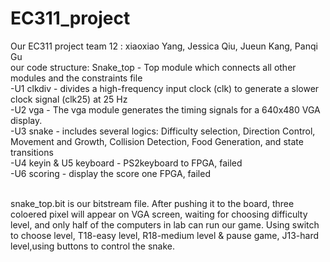 # EC311_project
Our EC311 project team 12 : xiaoxiao Yang, Jessica Qiu, Jueun Kang, Panqi Gu <br>
our code structure: Snake_top - Top module which connects all other modules and the constraints file<br>
                     -U1 clkdiv - divides a high-frequency input clock (clk) to generate a slower clock signal (clk25) at 25 Hz<br>
                     -U2 vga - The vga module generates the timing signals for a 640x480 VGA display.<br>
                     -U3 snake - includes several logics: Difficulty selection, Direction Control, Movement and Growth, Collision Detection, Food Generation, and state transitions<br>
                     -U4 keyin & U5 keyboard - PS2keyboard to FPGA, failed<br>
                     -U6 scoring - display the score one FPGA, failed<br>

<br>
snake_top.bit is our bitstream file. After pushing it to the board, three coloered pixel will appear on VGA screen, waiting for choosing difficulty level, and only half of the computers in lab can run our game. Using switch to choose level, T18-easy level, R18-medium level & pause game, J13-hard level,using buttons to control the snake. 
